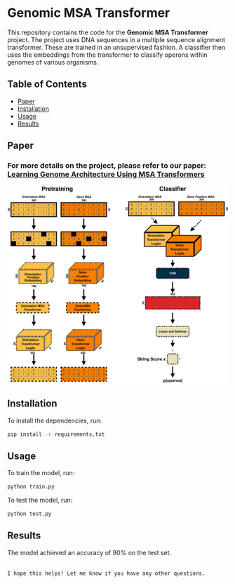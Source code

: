 # Genomic MSA Transformer

This repository contains the code for the **Genomic MSA Transformer** project. The project uses DNA sequences in a multiple sequence alignment transformer. These are trained in an unsupervised fashion. A classifier then uses the embeddings from the transformer to classify operons within genomes of various organisms.

## Table of Contents

- [Paper](#paper)
- [Installation](#installation)
- [Usage](#usage)
- [Results](#results)

## Paper

### For more details on the project, please refer to our paper: [Learning Genome Architecture Using MSA Transformers](https://github.com/EmaadKhwaja/Genomic_MSA_Transformer/blob/main/paper/CS294_Final_Paper.pdf)

![alt text](paper/images/Model%20Diagram.png)

## Installation

To install the dependencies, run:

```bash
pip install -r requirements.txt
```

## Usage

To train the model, run:

```bash
python train.py
```

To test the model, run:

```bash
python test.py
```

## Results

The model achieved an accuracy of 90% on the test set.
```

I hope this helps! Let me know if you have any other questions.
